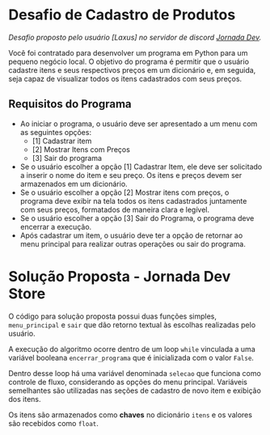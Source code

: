 # Desafio de Cadastro de Produtos

*Desafio proposto pelo usuário *[Laxus]* no servidor de discord [*Jornada Dev*](https://discord.gg/Wgzapdp6qE).*

Você foi contratado para desenvolver um programa em Python para um pequeno negócio local. O objetivo do programa é permitir que o usuário cadastre itens e seus respectivos preços em um dicionário e, em seguida, seja capaz de visualizar todos os itens cadastrados com seus preços. 

## Requisitos do Programa 

* Ao iniciar o programa, o usuário deve ser apresentado a um menu com as seguintes opções: 
    * [1] Cadastrar item 
    * [2] Mostrar Itens com Preços
    * [3] Sair do programa 
* Se o usuário escolher a opção [1] Cadastrar Item, ele deve ser solicitado a inserir o nome do item e seu preço. Os itens e preços devem ser armazenados em um dicionário. 
* Se o usuário escolher a opção [2] Mostrar itens com preços, o programa deve exibir na tela todos os itens cadastrados juntamente com seus preços, formatados de maneira clara e legível. 
* Se o usuário escolher a opção [3] Sair do Programa, o programa deve encerrar a execução.
* Após cadastrar um item, o usuário deve ter a opção de retornar ao menu principal para realizar outras operações ou sair do programa. 


# Solução Proposta - Jornada Dev Store 

O código para solução proposta possui duas funções simples, `menu_principal` e `sair` que dão retorno textual às escolhas realizadas pelo usuário. 

A execução do algoritmo ocorre dentro de um loop `while` vinculada a uma variável booleana `encerrar_programa` que é inicializada com o valor `False`. 

Dentro desse loop há uma variável denominada `selecao` que funciona como controle de fluxo, considerando as opções do menu principal. Variáveis semelhantes são utilizadas nas seções de cadastro de novo item e exibição dos itens. 

Os itens são armazenados como **chaves** no dicionário `itens` e os valores são recebidos como `float`. 

